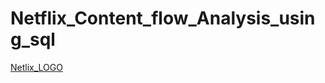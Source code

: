 # Netflix_Content_flow_Analysis_using_sql
[Netlix_LOGO](https://github.com/GreatBusinessAnalystIsRUCHIKA/Netflix_Watch_flow/blob/main/HD-wallpaper-netflix-logo-black-logo-netflix-pro-red.jpg)
